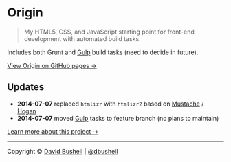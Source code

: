 # Origin

> My HTML5, CSS, and JavaScript starting point for front-end development with automated build tasks.

Includes both Grunt and [Gulp](https://github.com/dbushell/dbushell-Origin/tree/feature/gulp) build tasks (need to decide in future).

[View Origin on GitHub pages →](http://dbushell.github.io/dbushell-Origin/)

## Updates

* **2014-07-07** replaced `htmlizr` with `htmlizr2` based on [Mustache](http://mustache.github.io/) / [Hogan](http://twitter.github.io/hogan.js/)
* **2014-07-07** moved [Gulp](https://github.com/dbushell/dbushell-Origin/tree/feature/gulp) tasks to feature branch (no plans to maintain)

[Learn more about this project →](http://dbushell.com/2013/04/30/origin/)

* * *

Copyright © [David Bushell](http://dbushell.com) | [@dbushell](http://twitter.com/dbushell)
